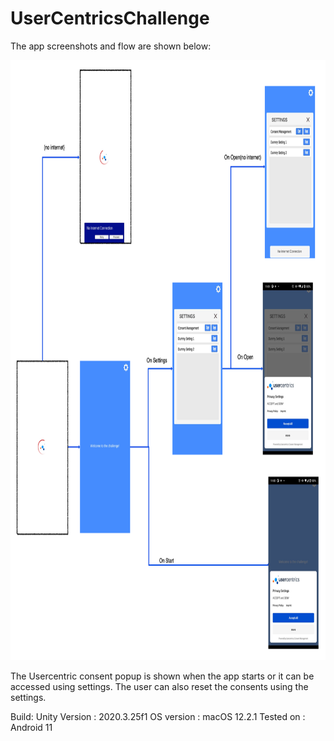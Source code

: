 # UserCentricsChallenge

The app screenshots and flow are shown below:
 
<div class="imageClass">	
<img src="https://github.com/kartikprabhu20/UserCentricsChallenge/blob/main/images/Flow.png?raw=true" width="800" height="960"> 
</div>

The Usercentric consent popup is shown when the app starts or it can be accessed using settings. The user can also reset the consents using the settings.

Build:
Unity Version : 2020.3.25f1
OS version : macOS 12.2.1 
Tested on : Android 11
 
